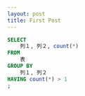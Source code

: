 ```yaml
---
layout: post
title: First Post
---
```



```SQL
SELECT
	列１, 列２, count(*)
FROM
	表
GROUP BY
	列１, 列２
HAVING count(*) > 1
;
```

